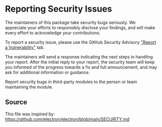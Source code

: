 # Reporting Security Issues

The maintainers of this package take security bugs seriously. We appreciate your efforts to responsibly
disclose your findings, and will make every effort to acknowledge your contributions.

To report a security issue, please use the GitHub Security
Advisory ["Report a Vulnerability"](https://github.com/ambient-innovation/django-dynamic-admin/security/advisories/new)
tab.

The maintainers will send a response indicating the next steps in handling your report. After the initial reply to
your report, the security team will keep you informed of the progress towards a fix and full announcement, and may ask
for additional information or guidance.

Report security bugs in third-party modules to the person or team maintaining the module.

## Source

This file was inspired by: https://github.com/electron/electron/blob/main/SECURITY.md
